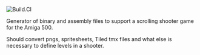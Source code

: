 ![Build.CI](https://github.com/AntonioDrusin/ScrollerMapper/workflows/Build.CI/badge.svg)

Generator of binary and assembly files to support a scrolling shooter game for the Amiga 500.

Should convert pngs, spritesheets, Tiled tmx files and what else is necessary
to define levels in a shooter.
